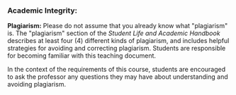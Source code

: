 ### Academic Integrity:

**Plagiarism:** Please do not assume that you already know what "plagiarism" is. The "plagiarism" section of the *Student Life and Academic Handbook* describes at least four (4) different kinds of plagiarism, and includes helpful strategies for avoiding and correcting plagiarism. Students are responsible for becoming familiar with this teaching document.

In the context of the requirements of this course, students are encouraged to ask the professor any questions they may have about understanding and avoiding plagiarism.
